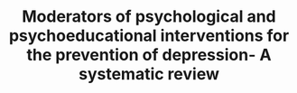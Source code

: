 --- 
abstract: '' 
authors: 
 - S Conejo-Cerón
 -  JÁ Bellón
 -  E Motrico
 -  H Campos-Paíno
 -  C Martín-Gómez
 -  ...
doi: '' 
featured: false 
publication: '*Clinical Psychology Review*, 6' 
publication_short: '' 
publishDate: '2020-01-01' 
title: 'Moderators of psychological and psychoeducational interventions for the prevention of depression- A systematic review' 
url_code: '' 
url_dataset: '' 
url_pdf: '' 
url_poster: '' 
url_project: '' 
url_slides: '' 
url_source: '' 
url_video: '' 
---